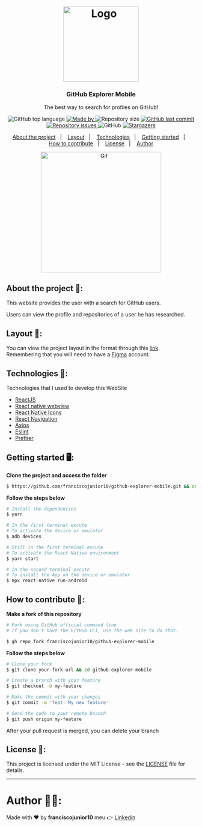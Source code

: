 <h1 align="center">
  <img alt="Logo" src="https://user-images.githubusercontent.com/33940202/86629926-7a8eaf80-bfa2-11ea-884c-e7e740f068fd.png" width="200px">
</h1>

<h3 align="center">
  GitHub Explorer Mobile
</h3>

<p align="center">The best way to search for profiles on GitHub!</p>

<p align="center">
  <img alt="GitHub top language" src="https://img.shields.io/github/languages/top/franciscojunior10/github-explorer-mobile">

  <a href="https://www.linkedin.com/in/franciscojunior10/" target="_blank" rel="noopener noreferrer">
    <img alt="Made by" src="https://img.shields.io/badge/made%20by-franciscojunior10-blue">
  </a>

  <img alt="Repository size" src="https://img.shields.io/github/repo-size/franciscojunior10/github-explorer-mobile?color=blue">

  <a href="https://github.com/franciscojunior10/github-explorer-mobile/commits/master">
    <img alt="GitHub last commit" src="https://img.shields.io/github/last-commit/franciscojunior10/github-explorer-mobile?color=blue">
  </a>

  <a href="https://github.com/franciscojunior10/github-explorer-mobile/issues">
    <img alt="Repository issues" src="https://img.shields.io/github/issues/franciscojunior10/github-explorer-mobile?color=blue">
  </a>

  <img alt="GitHub" src="https://img.shields.io/github/license/franciscojunior10/github-explorer-mobile?color=blue">

   <a href="https://github.com/franciscojunior10/github-explorer-mobile/stargazers">
    <img alt="Stargazers" src="https://img.shields.io/github/stars/franciscojunior10/github-explorer-mobile?color=blue">
  </a>
</p>

<p align="center">
  <a href="#about-the-project-open_file_folder">About the project</a>&nbsp;&nbsp;&nbsp;|&nbsp;&nbsp;&nbsp;
  <a href="#layout-bookmark">Layout</a>&nbsp;&nbsp;&nbsp;|&nbsp;&nbsp;&nbsp;
  <a href="#technologies-rocket">Technologies</a>&nbsp;&nbsp;&nbsp;|&nbsp;&nbsp;&nbsp;
  <a href="#getting-started-desktop_computer">Getting started</a>&nbsp;&nbsp;&nbsp;|&nbsp;&nbsp;&nbsp;
  <a href="#how-to-contribute-thinking">How to contribute</a>&nbsp;&nbsp;&nbsp;|&nbsp;&nbsp;&nbsp;
  <a href="#license-memo">License</a>&nbsp;&nbsp;&nbsp;|&nbsp;&nbsp;&nbsp;
  <a href="#author-man_technologist">Author</a>
</p>


<p align="center">
  <img width="320" alt="Gif" src=".github/appgihubexplorer.gif" />
</p>

## About the project :open_file_folder::

This website provides the user with a search for GitHub users.

Users can view the profile and repositories of a user he has researched.

## Layout :bookmark::

You can view the project layout in the format through this [link](https://www.figma.com/file/pm5T4rDEj5jduZ3M5LVmdd/Github-Explorer-Mobile?node-id=0%3A1). Remembering that you will need to have a [Figma](https://www.figma.com/) account.

## Technologies :rocket::

Technologies that I used to develop this WebSite

- [ReactJS](https://reactjs.org/)
- [React native webview](https://github.com/react-native-community/react-native-webview)
- [React Native Icons](https://github.com/oblador/react-native-vector-icons)
- [React Navigation](https://github.com/react-navigation/react-navigation)
- [Axios](https://github.com/axios/axios)
- [Eslint](https://eslint.org/)
- [Prettier](https://prettier.io/)


## Getting started :desktop_computer::
**Clone the project and access the folder**

```bash
$ https://github.com/franciscojunior10/github-explorer-mobile.git && cd github-explorer-mobile
```

**Follow the steps below**

```bash
# Install the dependencies
$ yarn

# In the first terminal excute
# To activate the device or emulator
$ adb devices

# Still in the first terminal excute
# To activate the React-Native environment
$ yarn start

# In the second terminal excute
# To install the App on the device or emulator
$ npx react-native run-android
```

## How to contribute :thinking::

**Make a fork of this repository**

```bash
# Fork using GitHub official command line
# If you don't have the GitHub CLI, use the web site to do that.

$ gh repo fork franciscojunior10/github-explorer-mobile
```

**Follow the steps below**

```bash
# Clone your fork
$ git clone your-fork-url && cd github-explorer-mobile

# Create a branch with your feature
$ git checkout -b my-feature

# Make the commit with your changes
$ git commit -m 'feat: My new feature'

# Send the code to your remote branch
$ git push origin my-feature
```

After your pull request is merged, you can delete your branch

## License :memo::

This project is licensed under the MIT License - see the [LICENSE](LICENSE) file for details.

---

# Author :man_technologist::

Made with :heart: by **franciscojunior10** meu :point_right: [Linkedin](https://www.linkedin.com/in/franciscojunior10/)
